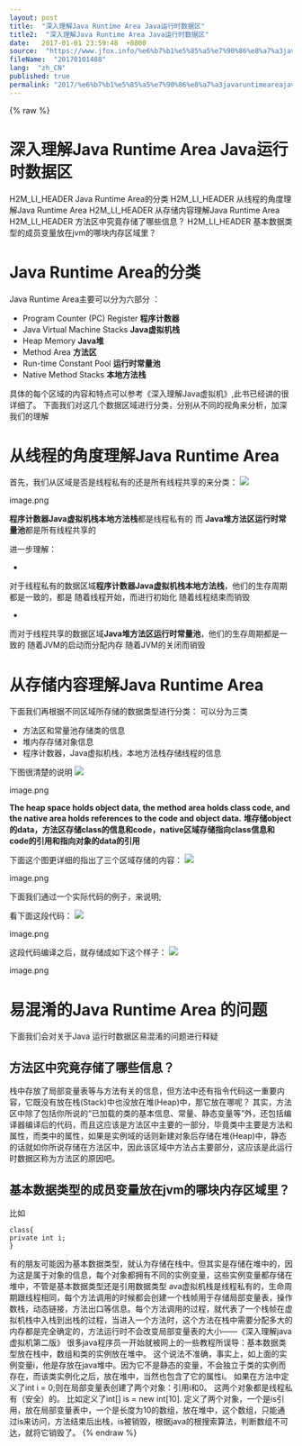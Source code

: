 ```yaml
---
layout: post
title:  "深入理解Java Runtime Area Java运行时数据区"
title2:  "深入理解Java Runtime Area Java运行时数据区"
date:   2017-01-01 23:59:48  +0800
source:  "https://www.jfox.info/%e6%b7%b1%e5%85%a5%e7%90%86%e8%a7%a3javaruntimeareajava%e8%bf%90%e8%a1%8c%e6%97%b6%e6%95%b0%e6%8d%ae%e5%8c%ba.html"
fileName:  "20170101488"
lang:  "zh_CN"
published: true
permalink: "2017/%e6%b7%b1%e5%85%a5%e7%90%86%e8%a7%a3javaruntimeareajava%e8%bf%90%e8%a1%8c%e6%97%b6%e6%95%b0%e6%8d%ae%e5%8c%ba.html"
---
```

{% raw %}
# 深入理解Java Runtime Area Java运行时数据区 


H2M_LI_HEADER Java Runtime Area的分类
H2M_LI_HEADER 从线程的角度理解Java Runtime Area
H2M_LI_HEADER 从存储内容理解Java Runtime Area
H2M_LI_HEADER 方法区中究竟存储了哪些信息？
H2M_LI_HEADER 基本数据类型的成员变量放在jvm的哪块内存区域里？

# Java Runtime Area的分类

Java Runtime Area主要可以分为六部分 ：

- Program Counter (PC) Register **程序计数器**
- Java Virtual Machine Stacks **Java虚拟机栈**
- Heap Memory **Java堆**
- Method Area **方法区**
- Run-time Constant Pool **运行时常量池**
- Native Method Stacks **本地方法栈**

具体的每个区域的内容和特点可以参考《深入理解Java虚拟机》,此书已经讲的很详细了。
下面我们对这几个数据区域进行分类，分别从不同的视角来分析，加深我们的理解

# 从线程的角度理解Java Runtime Area

首先，我们从区域是否是线程私有的还是所有线程共享的来分类：
![](073cb69.png) 
 
   image.png 
  
 

**程序计数器****Java虚拟机栈****本地方法栈**都是线程私有的
而
**Java堆****方法区****运行时常量池**都是所有线程共享的

进一步理解：

- 
对于线程私有的数据区域**程序计数器****Java虚拟机栈****本地方法栈**，他们的生存周期都是一致的，都是
随着线程开始，而进行初始化
随着线程结束而销毁

- 
而对于线程共享的数据区域**Java堆****方法区****运行时常量池**，他们的生存周期都是一致的
随着JVM的启动而分配内存
随着JVM的关闭而销毁

# 从存储内容理解Java Runtime Area

下面我们再根据不同区域所存储的数据类型进行分类：
可以分为三类

- 方法区和常量池存储类的信息
- 堆内存存储对象信息
- 程序计数器，Java虚拟机栈，本地方法栈存储线程的信息

下图很清楚的说明
![](2110f06.png) 
 
   image.png 
  
 

**The heap space holds object data, the method area holds class code, and the native area holds references to the code and object data.**
**堆存储object的data，方法区存储class的信息和code，native区域存储指向class信息和code的引用和指向对象的data的引用**

下面这个图更详细的指出了三个区域存储的内容：
![](72b8f81.png) 
 
   image.png 
  
 

下面我们通过一个实际代码的例子，来说明;

看下面这段代码：
![](da4d17a.png) 
 
   image.png 
  
 

这段代码编译之后，就存储成如下这个样子：
![](8a88dfd.png) 
 
   image.png 
  
 

# 易混淆的Java Runtime Area 的问题

下面我们会对关于Java 运行时数据区易混淆的问题进行释疑

## 方法区中究竟存储了哪些信息？

栈中存放了局部变量表等与方法有关的信息，但方法中还有指令代码这一重要内容，它既没有放在栈(Stack)中也没放在堆(Heap)中，那它放在哪呢？
其实，方法区中除了包括你所说的“已加载的类的基本信息、常量、静态变量等”外，还包括编译器编译后的代码，而且这应该是方法区中主要的一部分，毕竟类中主要是方法和属性，而类中的属性，如果是实例域的话则新建对象后存储在堆(Heap)中，静态的话就如你所说存储在方法区中，因此该区域中方法占主要部分，这应该是此运行时数据区称为方法区的原因吧。

## 基本数据类型的成员变量放在jvm的哪块内存区域里？

比如

    class{
    private int i;
    }
    

有的朋友可能因为基本数据类型，就认为存储在栈中。但其实是存储在堆中的，因为这是属于对象的信息，每个对象都拥有不同的实例变量，这些实例变量都存储在堆中，不管是基本数据类型还是引用数据类型
ava虚拟机栈是线程私有的，生命周期跟线程相同，每个方法调用的时候都会创建一个栈帧用于存储局部变量表，操作数栈，动态链接，方法出口等信息。每个方法调用的过程，就代表了一个栈帧在虚拟机栈中入栈到出栈的过程，当进入一个方法时，这个方法在栈中需要分配多大的内存都是完全确定的，方法运行时不会改变局部变量表的大小——《深入理解java虚拟机第二版》
很多java程序员一开始就被网上的一些教程所误导：基本数据类型放在栈中，数组和类的实例放在堆中。 这个说法不准确，事实上，如上面的实例变量i，他是存放在java堆中。因为它不是静态的变量，不会独立于类的实例而存在，而该类实例化之后，放在堆中，当然也包含了它的属性i。
如果在方法中定义了int i = 0;则在局部变量表创建了两个对象：引用i和0。 这两个对象都是线程私有（安全）的。 比如定义了int[] is = new int[10]. 定义了两个对象，一个是is引用，放在局部变量表中，一个是长度为10的数组，放在堆中，这个数组，只能通过is来访问，方法结束后出栈，is被销毁，根据java的根搜索算法，判断数组不可达，就将它销毁了。
{% endraw %}